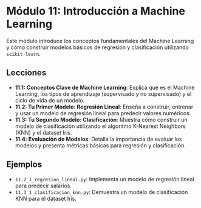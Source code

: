 # Módulo 11: Introducción a Machine Learning

Este módulo introduce los conceptos fundamentales del Machine Learning y cómo construir modelos básicos de regresión y clasificación utilizando `scikit-learn`.

## Lecciones

* **11.1: Conceptos Clave de Machine Learning**: Explica qué es el Machine Learning, los tipos de aprendizaje (supervisado y no supervisado) y el ciclo de vida de un modelo.
* **11.2: Tu Primer Modelo: Regresión Lineal**: Enseña a construir, entrenar y usar un modelo de regresión lineal para predecir valores numéricos.
* **11.3: Tu Segundo Modelo: Clasificación**: Muestra cómo construir un modelo de clasificación utilizando el algoritmo K-Nearest Neighbors (KNN) y el dataset Iris.
* **11.4: Evaluación de Modelos**: Detalla la importancia de evaluar los modelos y presenta métricas básicas para regresión y clasificación.

## Ejemplos

* `11.2_1_regresion_lineal.py`: Implementa un modelo de regresión lineal para predecir salarios.
* `11.3_1_clasificacion_knn.py`: Demuestra un modelo de clasificación KNN para el dataset Iris.
